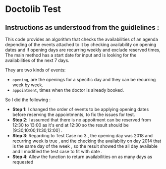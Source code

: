 # Doctolib Test

## Instructions as understood from the guidlelines :
This code provides an algorithm that checks the availabilities of an agenda depending of
the events attached to it by checking availability on opening dates and if opening days are recurring weekly and exclude reserved times,
The main method has a start date for input and is looking for the availabilities of the next 7 days.

They are two kinds of events:
 * `opening`, are the openings for a specific day and they can be recurring week by week.
 * `appointment`, times when the doctor is already booked.
 
 So I did the following :
 
  * **Step 1**: I changed the order of events to be applying opening dates before reserving the appointments, 
                to fix the issues for test.
  * **Step 2**: I assumed that there is no appoitment can be reserved from 12:30 to 13:00 as it's end at 12:30 so the result should be                     [9:30,10:00,11:30,12:00] .
  * **Step 3**: Regarding to Test Case no 3 , the opening day was 2018 and recurring week is true , and the checking the availabiity on                   day 2014 that is the same day of the week , so the result showed the all day available and I modified the test case to fit                 with date .
  * **Step 4**: Allow the function to return availabilities on as many days as requested


